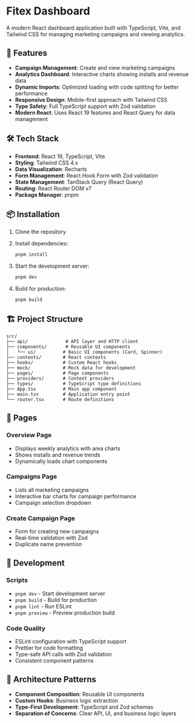 # Fitex Dashboard

A modern React dashboard application built with TypeScript, Vite, and Tailwind CSS for managing marketing campaigns and viewing analytics.

## 🚀 Features

- **Campaign Management**: Create and view marketing campaigns
- **Analytics Dashboard**: Interactive charts showing installs and revenue data
- **Dynamic Imports**: Optimized loading with code splitting for better performance
- **Responsive Design**: Mobile-first approach with Tailwind CSS
- **Type Safety**: Full TypeScript support with Zod validation
- **Modern React**: Uses React 19 features and React Query for data management

## 🛠 Tech Stack

- **Frontend**: React 19, TypeScript, Vite
- **Styling**: Tailwind CSS 4.x
- **Data Visualization**: Recharts
- **Form Management**: React Hook Form with Zod validation
- **State Management**: TanStack Query (React Query)
- **Routing**: React Router DOM v7
- **Package Manager**: pnpm

## 📦 Installation

1. Clone the repository
2. Install dependencies:
   ```bash
   pnpm install
   ```

3. Start the development server:
   ```bash
   pnpm dev
   ```

4. Build for production:
   ```bash
   pnpm build
   ```

## 🏗 Project Structure

```
src/
├── api/              # API layer and HTTP client
├── components/       # Reusable UI components
│   └── ui/          # Basic UI components (Card, Spinner)
├── contexts/        # React contexts
├── hooks/           # Custom React hooks
├── mock/            # Mock data for development
├── pages/           # Page components
├── providers/       # Context providers
├── types/           # TypeScript type definitions
├── App.tsx          # Main app component
├── main.tsx         # Application entry point
└── router.tsx       # Route definitions
```

## 📱 Pages

### Overview Page
- Displays weekly analytics with area charts
- Shows installs and revenue trends
- Dynamically loads chart components

### Campaigns Page
- Lists all marketing campaigns
- Interactive bar charts for campaign performance
- Campaign selection dropdown

### Create Campaign Page
- Form for creating new campaigns
- Real-time validation with Zod
- Duplicate name prevention

## 🔧 Development

### Scripts

- `pnpm dev` - Start development server
- `pnpm build` - Build for production
- `pnpm lint` - Run ESLint
- `pnpm preview` - Preview production build

### Code Quality

- ESLint configuration with TypeScript support
- Prettier for code formatting
- Type-safe API calls with Zod validation
- Consistent component patterns

## 📐 Architecture Patterns

- **Component Composition**: Reusable UI components
- **Custom Hooks**: Business logic extraction
- **Type-First Development**: TypeScript and Zod schemas
- **Separation of Concerns**: Clear API, UI, and business logic layers
